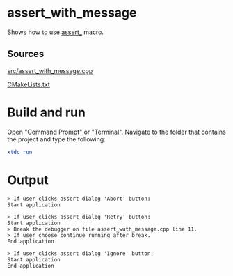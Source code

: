 # assert_with_message

Shows how to use [assert_](../../../../src/xtd.core/include/xtd/diagnostics::debug.h) macro.

## Sources

[src/assert_with_message.cpp](src/assert_with_message.cpp)

[CMakeLists.txt](CMakeLists.txt)

# Build and run

Open "Command Prompt" or "Terminal". Navigate to the folder that contains the project and type the following:

```cmake
xtdc run
```

# Output

```
> If user clicks assert dialog 'Abort' button:
Start application

> If user clicks assert dialog 'Retry' button:
Start application
> Break the debugger on file assert_wuth_message.cpp line 11.
> If user choose continue running after break.
End application

> If user clicks assert dialog 'Ignore' button:
Start application
End application
```
